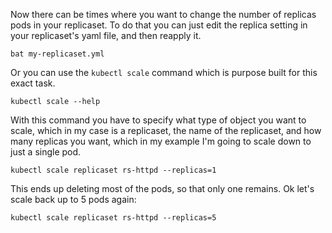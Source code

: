 Now there can be times where you want to change the number of replicas pods in your replicaset. To do that you can just edit the replica setting in your replicaset's yaml file, and then reapply it.


```
bat my-replicaset.yml
```

Or you can use the `kubectl scale` command which is purpose built for this exact task.

```
kubectl scale --help
```

With this command you have to specify what type of object you want to scale, which in my case is a replicaset, the name of the replicaset, and how many replicas you want, which in my example I'm going to scale down to just a single pod.

```
kubectl scale replicaset rs-httpd --replicas=1
```

This ends up deleting most of the pods, so that only one remains. Ok let's scale back up to 5 pods again:

```
kubectl scale replicaset rs-httpd --replicas=5
```

